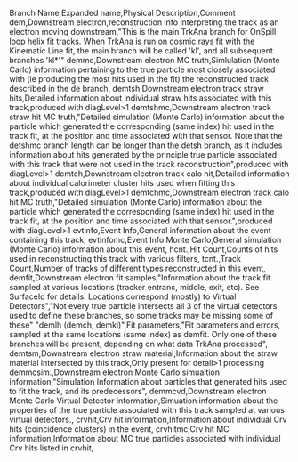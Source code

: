Branch Name,Expanded name,Physical Description,Comment
dem,Downstream electron,reconstruction info interpreting the track as an electron moving downstream,"This is the main TrkAna branch for OnSpill loop helix fit tracks.  When TrkAna is run on cosmic rays fit  with the Kinematic Line fit, the main branch will be called 'kl', and all subsequent branches 'kl*'"
demmc,Downstream electron MC truth,Simlulation (Monte Carlo) information pertaining to the true particle most closely associated with (ie producing the most hits used in the fit) the reconstructed track described in the de branch,
demtsh,Downstream electron track straw hits,Detailed information about individual straw hits associated with this track,produced with diagLevel>1
demtshmc,Downstream electron track straw hit MC truth,"Detailed simulation (Monte Carlo) information about the particle which generated the corresponding (same index) hit used in the track fit, at the position and time associated with that sensor.  Note that the detshmc branch length can be longer than the detsh branch, as it includes information about hits generated by the principle true particle associated with this track that were not used in the track reconstruction",produced with diagLevel>1
demtch,Downstream electron track calo hit,Detailed information about individual calorimeter cluster hits used when fitting this track,produced with diagLevel>1
demtchmc,Downstream electron track calo hit MC truth,"Detailed simulation (Monte Carlo) information about the particle which generated the corresponding (same index) hit used in the track fit, at the position and time associated with that sensor.",produced with diagLevel>1
evtinfo,Event Info,General information about the event containing this track,
evtinfomc,Event Info Monte Carlo,General simulation (Monte Carlo) information about this event,
hcnt.,Hit Count,Counts of hits used in reconstructing this track with various filters,
tcnt.,Track Count,Number of tracks of different types reconstructed in this event,
demfit,Downstream electron fit samples,"Information about the track fit sampled at various locations (tracker entranc, middle, exit, etc).  See  SurfaceId  for details.  Locations correspond (mostly) to Virtual Detectors","Not every true particle intersects all 3 of the virtual detectors used to define these branches, so some tracks may be missing some of these"
"demlh (demch, demkl)",Fit parameters,"Fit parameters and errors, sampled at the same locations (same index) as demfit.  Only one of these branches will be present, depending on what data TrkAna processed",
demtsm,Downstream electron straw material,Information about the straw material intersected by this track,Only present for detail>1 processing
demmcsim.,Downstream electron Monte Carlo simualtion information,"Simulation Information about particles that generated hits used to fit the track, and its predecessors",
demmcvd,Downstream electron Monte Carlo Virtual Detector information,Simuation information about the properties of the true particle associated with this track sampled at various virtual detectors.,
crvhit,Crv hit information,Information about individual Crv hits (coincidence clusters) in the event,
crvhitmc,Crv hit MC information,Information about MC true particles associated with individual Crv hits listed in crvhit,
